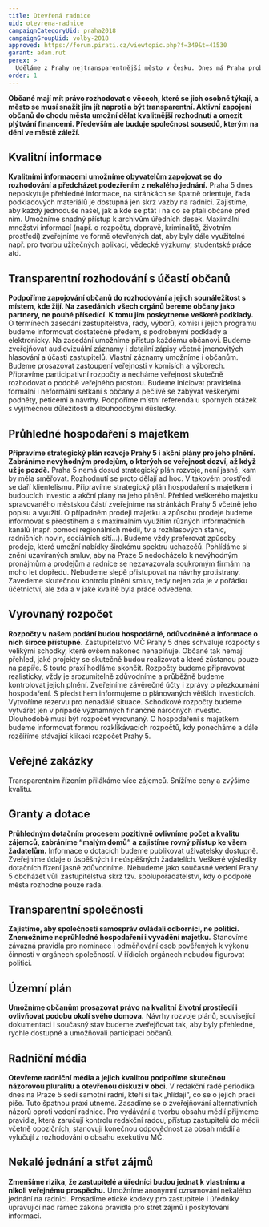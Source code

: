 ```yaml
---
title: Otevřená radnice
uid: otevrena-radnice
campaignCategoryUid: praha2018
campaignGroupUid: volby-2018
approved: https://forum.pirati.cz/viewtopic.php?f=349&t=41530
garant: adam.rut
perex: >
  Uděláme z Prahy nejtransparentnější město v Česku. Dnes má Praha problém hlavně s neprůhlednými městskými firmami, které hospodaří s desítkami miliard korun ročně.  Občané a protikorupční analytici musí mít k dispozici dostatek informací, aby mohli politiky a úředníky kontrolovat. Zapojíme občany do rozhodování o městě.
order: 1
---
```


**Občané mají mít právo rozhodovat o věcech, které se jich osobně týkají, a město se musí snažit jim jít naproti a být transparentní. Aktivní zapojení občanů do chodu města umožní dělat kvalitnější rozhodnutí a omezit plýtvání financemi. Především ale buduje společnost sousedů, kterým na dění ve městě záleží.**

## Kvalitní informace

**Kvalitními informacemi umožníme obyvatelům zapojovat se do rozhodování a předcházet podezřením z nekalého jednání.**
Praha 5 dnes neposkytuje přehledné informace, na stránkách se špatně orientuje, řada podkladových materiálů je dostupná jen skrz vazby na radnici. Zajistíme, aby každý jednoduše našel, jak a kde se ptát i na co se ptali občané před ním. Umožníme snadný přístup k archivům úředních desek. Maximální množství informací (např. o rozpočtu, dopravě, kriminalitě, životním prostředí) zveřejníme ve formě otevřených dat, aby byly dále využitelné např. pro tvorbu užitečných aplikací, vědecké výzkumy, studentské práce atd.

## Transparentní rozhodování s účastí občanů

**Podpoříme zapojování občanů do rozhodování a jejich sounáležitost s místem, kde žijí. Na zasedáních všech orgánů bereme občany jako partnery, ne pouhé přísedící. K tomu jim poskytneme veškeré podklady.**
O termínech zasedání zastupitelstva, rady, výborů, komisí i jejich programu budeme informovat dostatečně předem, s podrobnými podklady a elektronicky. Na zasedání umožníme přístup každému občanovi.
Budeme zveřejňovat audiovizuální záznamy i detailní zápisy včetně jmenovitých hlasování a účasti zastupitelů. Vlastní záznamy umožníme i občanům. Budeme prosazovat zastoupení veřejnosti v komisích a výborech.
Připravíme participativní rozpočty a necháme veřejnost skutečně rozhodovat o podobě veřejného prostoru. Budeme iniciovat pravidelná formální i neformální setkání s občany a pečlivě se zabývat veškerými podněty, peticemi a návrhy. Podpoříme místní referenda u sporných otázek s výjimečnou důležitostí a dlouhodobými důsledky.   


## Průhledné hospodaření s majetkem
**Připravíme strategický plán rozvoje Prahy 5 i akční plány pro jeho plnění. Zabráníme nevýhodným prodejům, o kterých se veřejnost dozví, až když už je pozdě.**
Praha 5 nemá dosud strategický plán rozvoje, není jasné, kam by měla směřovat. Rozhodnutí se proto dělají ad hoc. V takovém prostředí se daří klientelismu. Připravíme strategický plán hospodaření s majetkem i budoucích investic a akční plány na jeho plnění.
Přehled veškerého majetku spravovaného městskou částí zveřejníme na stránkách
Prahy 5 včetně jeho popisu a využití. O případném prodeji majetku a způsobu prodeje budeme informovat s předstihem a s maximálním využitím různých informačních kanálů (např. pomocí regionálních médií, tv a rozhlasových stanic, radničních novin, sociálních sítí…). Budeme vždy preferovat způsoby prodeje, které umožní nabídky širokému spektru uchazečů.
Pohlídáme si znění uzavíraných smluv, aby na Praze 5 nedocházelo k nevýhodným pronájmům a prodejům a radnice se nezavazovala soukromým firmám na moho let dopředu. Nebudeme slepě přistupovat na návrhy protistrany.    
Zavedeme skutečnou kontrolu plnění smluv, tedy nejen zda je v pořádku účetnictví, ale zda a v jaké kvalitě byla práce odvedena.   


## Vyrovnaný rozpočet
**Rozpočty v našem podání budou hospodárné, odůvodněné a informace o nich široce přístupné.**
Zastupitelstvo MČ Prahy 5 dnes schvaluje rozpočty s velikými schodky, které ovšem nakonec nenaplňuje. Občané tak nemají přehled, jaké projekty se skutečně budou realizovat a které zůstanou pouze na papíře. S touto praxí hodláme skončit. Rozpočty budeme připravovat realisticky, vždy je srozumitelně zdůvodníme a průběžně budeme kontrolovat jejich plnění. Zveřejníme závěrečné účty i zprávy o přezkoumání hospodaření. S předstihem informujeme o plánovaných větších investicích. Vytvoříme rezervu pro nenadálé situace. Schodkové rozpočty budeme vytvářet jen v případě významných finančně náročných investic. Dlouhodobě musí být rozpočet vyrovnaný. O hospodaření s majetkem budeme informovat formou rozklikávacích rozpočtů, kdy ponecháme a dále rozšíříme stávající klikací rozpočet Prahy 5.   

## Veřejné zakázky
Transparentním řízením přilákáme více zájemců. Snížíme ceny a zvýšíme kvalitu.


## Granty a dotace
**Průhledným dotačním procesem pozitivně ovlivníme počet a kvalitu zájemců, zabráníme “malým domů” a zajistíme rovný přístup ke všem žadatelům.**
Informace o dotacích budeme publikovat uživatelsky dostupně. Zveřejníme údaje o úspěšných i neúspěšných žadatelích. Veškeré výsledky dotačních řízení jasně zdůvodníme. Nebudeme jako současné vedení Prahy 5 obcházet vůli zastupitelstva skrz tzv. spolupořadatelství, kdy o podpoře města rozhodne pouze rada.

## Transparentní společnosti
**Zajistíme, aby společnosti samospráv ovládali odborníci, ne politici. Znemožníme neprůhledné hospodaření i vyvádění majetku.**
Stanovíme závazná pravidla pro nominace i odměňování osob pověřených k výkonu činností v orgánech společností. V řídících orgánech nebudou figurovat politici.


## Územní plán
**Umožníme občanům prosazovat právo na kvalitní životní prostředí i ovlivňovat podobu okolí svého domova.**
Návrhy rozvoje plánů, související dokumentaci i současný stav budeme zveřejňovat tak, aby byly přehledné, rychle dostupné a umožňovali participaci občanů.


## Radniční média
**Otevřeme radniční média a jejich kvalitou podpoříme skutečnou názorovou pluralitu a otevřenou diskuzi v obci.**
V redakční radě periodika dnes na Praze 5 sedí samotní radní, kteří si tak „hlídají“, co se o jejich práci píše. Tuto špatnou praxi utneme. Zasadíme se o zveřejňování alternativních názorů oproti vedení radnice. Pro vydávání a tvorbu obsahu médií přijmeme pravidla, která zaručují kontrolu redakční radou, přístup zastupitelů do médií včetně opozičních, stanovují konečnou odpovědnost za obsah médií a vylučují z rozhodování o obsahu exekutivu MČ.

## Nekalé jednání a střet zájmů
**Zmenšíme rizika, že zastupitelé a úředníci budou jednat k vlastnímu a nikoli veřejnému prospěchu.**
Umožníme anonymní oznamování nekalého jednání na radnici. Prosadíme etické kodexy pro zastupitele i úředníky upravující nad rámec zákona pravidla pro střet zájmů i poskytování informací.  



